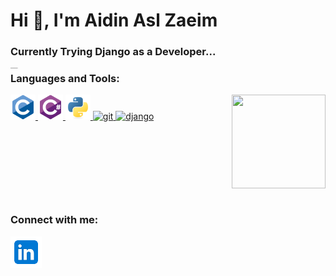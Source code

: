 <h1 align="left">Hi 👋, I'm Aidin Asl Zaeim</h1>
<h3 align="left"> Currently Trying Django as a Developer...</h3>





<img align="left" src="https://user-images.githubusercontent.com/74038190/212284115-f47cd8ff-2ffb-4b04-b5bf-4d1c14c0247f.gif" alt="https://www.linkedin.com/in/aidinzaeim?lipi=urn%3ali%3apage%3ad_flagship3_profile_view_base_contact_details%3by5k38jx%2briwd3mmepvyyga%3d%3d" height="1" width="100%" />


</p>
<h3 align="left">Languages and Tools:</h3> 

<img src="https://user-images.githubusercontent.com/74038190/212284087-bbe7e430-757e-4901-90bf-4cd2ce3e1852.gif"  width="150" height="150" align="right"/>

<p align="left"> 
<a href="https://www.cprogramming.com/" target="_blank" rel="noreferrer"> 
    <img src="https://raw.githubusercontent.com/devicons/devicon/master/icons/c/c-original.svg" alt="c" width="40" height="40"/> 
</a>
<a href="https://www.w3schools.com/cs/" target="_blank" rel="noreferrer"> 
    <img src="https://raw.githubusercontent.com/devicons/devicon/master/icons/csharp/csharp-original.svg" alt="csharp" width="40"height="40">
</a> 
<a href="https://www.python.org" target="_blank" rel="noreferrer"> 
    <img src="https://raw.githubusercontent.com/devicons/devicon/master/icons/python/python-original.svg" alt="python" width="40" height="40"/> 
</a> 

<a href="https://git-scm.com/" target="_blank" rel="noreferrer"> 
    <img src="https://www.vectorlogo.zone/logos/git-scm/git-scm-icon.svg" alt="git" width="40" height="40"/> 
</a> 
<a href="https://www.djangoproject.com/" target="_blank" rel="noreferrer"> 
    <img src="https://cdn.worldvectorlogo.com/logos/django.svg" alt="django" width="40" height="40"/> 
</a> 

<img align="center" src=https://user-images.githubusercontent.com/74038190/212284115-f47cd8ff-2ffb-4b04-b5bf-4d1c14c0247f.gif height="1" width="100%" />
</p>

<h3 align="left">Connect with me:</h3>
<p align="left">
<a href="https://www.linkedin.com/in/aidinzaeim?lipi=urn%3ali%3apage%3ad_flagship3_profile_view_base_contact_details%3by5k38jx%2briwd3mmepvyyga%3d%3d" target="blank">
    <img align="center" src="./icons8-linkedin.svg" alt = "Linkdin Account" height="50" width="50" />
</a>
